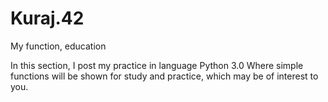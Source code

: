 # Kuraj.42
My function, education

In this section, I post my practice in language Python 3.0
Where simple functions will be shown for study and practice, which may be of interest to you.
